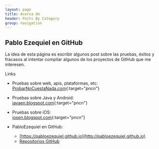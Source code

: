 ```yaml
---
layout: page
title: Acerca de
header: Posts By Category
group: navigation
---
```


## Pablo Ezequiel en GitHub

La idea de esta página es escribir algunos post sobre las pruebas, éxitos y fracasos al intentar compilar algunos de los proyectos de GitHub que me interesen.

Links

- Pruebas sobre web, apis, plataformas, etc:   
 [ProbarNoCuestaNada.com](http://www.ProbarNoCuestaNada.com){:target="pncn"}

- Pruebas sobre Java y Android:    
 [javaen.blogspot.com](http://javaen.blogspot.com){:target="pncn"}

- Pruebas sobre iOS:    
 [iosen.blogspot.com](http://iosen.blogspot.com){:target="pncn"}

- PabloEzequiel en GitHub:    
  * [https://pabloezequiel.github.io](http://pabloezequiel.github.io) 
  * [Repositorios GitHub](https://github.com/PabloEzequiel)
